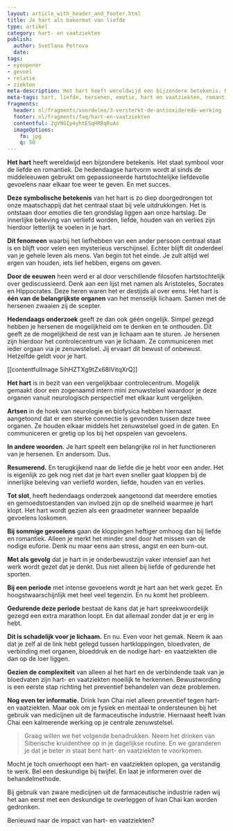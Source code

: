 ```yaml
---
layout: article_with_header_and_footer.html
title: Je hart als bakermat van liefde
type: artikel
category: hart- en vaatziekten
publish:
  author: Svetlana Petrova
  date:
tags:
- eyeopener
- gevoel
- relatie
- ziekten
meta-description: Het hart heeft wereldwijd een bijzondere betekenis. Het staat symbool voor de liefde en romantiek. Beniewd wat voor een invloed liefde heeft op je hart?
meta-tags: hart, liefde, hersenen, emotie, hart en vaatziekten, romantiek, gevoelens, vaatziekten
fragments:
  header: nl/fragments/voordelen/3-versterkt-de-antioxiderede-werking
  footer: nl/fragments/faq/hart-en-vaatziekten
  contentful: 2gVNGIp4yhtESqHRBqRuAs
  imageOptions:
    fm: jpg
    q: 50
---
```

**Het hart** heeft wereldwijd een bijzondere betekenis. Het staat symbool voor de liefde en romantiek. De hedendaagse hartvorm wordt al sinds de middeleeuwen gebruikt om gepassioneerde hartstochtelijke liefdevolle gevoelens naar elkaar toe weer te geven. En met succes.

**Deze symbolische betekenis** van het hart is zo diep doorgedrongen tot onze maatschappij dat het centraal staat bij vele uitdrukkingen. Het is ontstaan door emoties die ten grondslag liggen aan onze hartslag. De innerlijke beleving van verliefd worden, liefde, houden van en verlies zijn hierdoor letterlijk te voelen in je hart. 

**Dit fenomeen** waarbij het liefhebben van een ander persoon centraal staat is en blijft voor velen een mysterieus verschijnsel. Echter blijft dit onderdeel van je gehele leven als mens. Van begin tot het einde. Je zult altijd wel ergen van houden, iets lief hebben, ergens om geven.

**Door de eeuwen** heen werd er al door verschillende filosofen hartstochtelijk over gediscussieerd. Denk aan een lijst met namen als Aristoteles, Socrates en Hippocrates. Deze heren waren het er destijds al over eens. Het hart is **één van de belangrijkste organen** van het menselijk lichaam. Samen met de hersenen zwaaien zij de scepter. 

**Hedendaags onderzoek** geeft ze dan ook géén ongelijk. Simpel gezegd hebben je hersenen de mogelijkheid om te denken en te onthouden. Dit geeft ze de mogelijkheid de rest van je lichaam aan te sturen. Je hersenen zijn hierdoor het controlecentrum van je lichaam. Ze communiceren met ieder orgaan via je zenuwstelsel. Jij ervaart dit bewust of onbewust. Hetzelfde geldt voor je hart.

[[contentfulImage 5ihHZTXg9tZx68IVitqXrQ]]

**Het hart** is in bezit van een vergelijkbaar controlecentrum. Mogelijk gemaakt door een zogenaamd intern mini zenuwstelsel waardoor je deze organen vanuit neurologisch perspectief met elkaar kunt vergelijken. 

**Artsen** in de hoek van neurologie en biofysica hebben hiernaast aangetoond dat er een sterke connectie is gevonden tussen deze twee organen. Ze houden elkaar middels het zenuwstelsel goed in de gaten. En communiceren er gretig op los bij het opspelen van gevoelens. 

**In andere woorden.** Je hart speelt een belangrijke rol in het functioneren van je hersenen. En andersom. Dus. 

**Resumerend.** En terugkijkend naar de liefde die je hebt voor een ander. Het is eigenlijk zo gek nog niet dat je hart even sneller gaat kloppen bij de innerlijke beleving van verliefd worden, liefde, houden van en verlies.

**Tot slot**, heeft hedendaags onderzoek aangetoond dat meerdere emoties en gemoedstoestanden van invloed zijn op de snelheid waarmee je hart klopt. Het hart wordt gezien als een graadmeter wanneer bepaalde gevoelens loskomen. 

**Bij sommige gevoelens** gaan de kloppingen heftiger omhoog dan bij liefde en romantiek. Alleen je merkt het minder snel door het missen van de nodige euforie. Denk nu maar eens aan stress, angst en een burn-out.

**Met als gevolg** dat je hart in je onderbewustzijn vaker intensief aan het werk wordt gezet dat je denkt. Dus niet alleen bij liefde of gedurende het sporten.

**Bij een periode** met intense gevoelens wordt je hart aan het werk gezet. En hoogstwaarschijnlijk met heel veel tegenzin. En nu komt het probleem. 

**Gedurende deze periode** bestaat de kans dat je hart spreekwoordelijk gezegd een extra marathon loopt. En dat allemaal zonder dat je er erg in hebt.

**Dit is schadelijk voor je lichaam.** En nu. Even voor het gemak. Neem ik aan dat je zelf al de link hebt gelegd tussen hartkloppingen, bloedvaten, de verbinding met organen, bloeddruk en de nodige hart- en vaatziekten die dan op de loer liggen. 
 
**Gezien de complexiteit** van alleen al het hart en de verbindende taak van je bloedvaten zijn hart- en vaatziekten moeilijk te herkennen. Bewustwording is een eerste stap richting het preventief behandelen van deze problemen.

**Nog even ter informatie.** Drink Ivan Chai niet alleen preventief tegen hart- en vaatziekten. Maar ook om je fysiek en mentaal te ondersteunen bij het gebruik van medicijnen uit de farmaceutische industrie. Hiernaast heeft Ivan Chai een kalmerende werking op je centrale zenuwstelsel. 

> Graag willen we het volgende benadrukken. Neem het drinken van Siberische kruidenthee op in je dagelijkse routine. En we garanderen je dat je beter in staat bent hart- en vaatziekten te voorkomen.

Mocht je toch onverhoopt een hart- en vaatziekten oplopen, ga verstandig te werk. Bel een deskundige bij twijfel. En laat je informeren over de behandelmethode.

Bij gebruik van zware medicijnen uit de farmaceutische industrie raden wij het aan eerst met een deskundige te overleggen of Ivan Chai kan worden gedronken.

Benieuwd naar de impact van hart- en vaatziekten?
